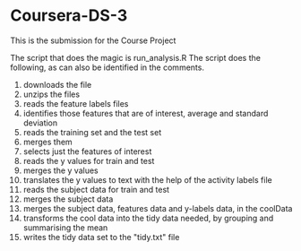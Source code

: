 # Coursera-DS-3

This is the submission for the Course Project 

The script that does the magic is run_analysis.R
The script does the following, as can also be identified in the comments.

1. downloads the file
2. unzips the files
3. reads the feature labels files
4. identifies those features that are of interest, average and standard deviation
5. reads the training set and the test set
6. merges them
7. selects just the features of interest
8. reads the y values for train and test
9. merges the y values
10. translates the y values to text with the help of the activity labels file
11. reads the subject data for train and test
12. merges the subject data
13. merges the subject data, features data and y-labels data, in the coolData 
14. transforms the cool data into the tidy data needed, by grouping and summarising the mean
15. writes the tidy data set to the "tidy.txt" file
